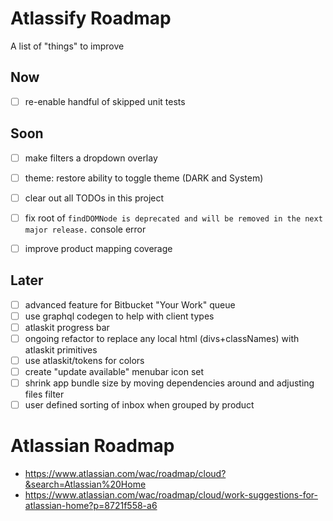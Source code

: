 # Atlassify Roadmap 

A list of "things" to improve

## Now
- [ ] re-enable handful of skipped unit tests


## Soon
- [ ] make filters a dropdown overlay
- [ ] theme: restore ability to toggle theme (DARK and System)
- [ ] clear out all TODOs in this project
- [ ] fix root of `findDOMNode is deprecated and will be removed in the next major release.` console error
- [ ] improve product mapping coverage


## Later
- [ ] advanced feature for Bitbucket "Your Work" queue
- [ ] use graphql codegen to help with client types
- [ ] atlaskit progress bar
- [ ] ongoing refactor to replace any local html (divs+classNames) with atlaskit primitives
- [ ] use atlaskit/tokens for colors
- [ ] create "update available" menubar icon set
- [ ] shrink app bundle size by moving dependencies around and adjusting files filter
- [ ] user defined sorting of inbox when grouped by product

# Atlassian Roadmap
- https://www.atlassian.com/wac/roadmap/cloud?&search=Atlassian%20Home
- https://www.atlassian.com/wac/roadmap/cloud/work-suggestions-for-atlassian-home?p=8721f558-a6

<!-- LINK LABELS -->
[website]: https://www.atlassify.io
[faqs]: https://www.atlassify.io/faq/
[github]: https://github.com/setchy/atlassify
[github-actions]: https://github.com/setchy/atlassify/actions
[github-releases]: https://github.com/setchy/atlassify/releases/latest
[github-website]: https://github.com/setchy/atlassify-website
[github-website-pulls]: https://github.com/setchy/atlassify-website/pulls
[brew]: https://brew.sh/
[homebrew-cask]: https://formulae.brew.sh/cask/atlassify
[coverage-badge]: https://img.shields.io/sonar/coverage/setchy_atlassify?server=https%3A%2F%2Fsonarcloud.io&logo=sonarcloud
[coverage]: https://sonarcloud.io/summary/new_code?id=setchy_atlassify
[quality-badge]: https://img.shields.io/sonar/quality_gate/setchy_atlassify?server=https%3A%2F%2Fsonarcloud.io&logo=sonarcloud
[quality]: https://sonarcloud.io/summary/new_code?id=setchy_atlassify
[build-workflow-badge]: https://github.com/setchy/atlassify/actions/workflows/build.yml/badge.svg
[release-workflow-badge]: https://github.com/setchy/atlassify/actions/workflows/release.yml/badge.svg
[downloads-total-badge]: https://img.shields.io/github/downloads/setchy/atlassify/total?label=downloads@all&logo=github
[downloads-latest-badge]: https://img.shields.io/github/downloads/setchy/atlassify/latest/total?logo=github
[contributors-badge]: https://img.shields.io/github/contributors/setchy/atlassify?logo=github
[librariesio]: https://libraries.io/
[librariesio-badge]: https://img.shields.io/librariesio/github/setchy/atlassify?logo=librariesdotio
[license]: LICENSE
[license-badge]: https://img.shields.io/github/license/setchy/atlassify?logo=github
[github-release-badge]: https://img.shields.io/github/v/release/setchy/atlassify?logo=github
[homebrew-cask-badge]: https://img.shields.io/homebrew/cask/v/atlassify?logo=homebrew
[renovate]: https://renovatebot.com/
[renovate-badge]: https://img.shields.io/badge/renovate-enabled-brightgreen.svg?logo=renovate

[attribution-gitify]: https://gitify.io
[attribution-atlassian]: https://atlassian.design/
